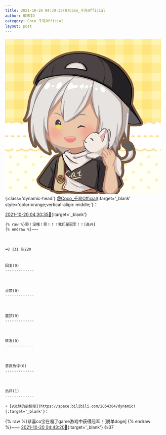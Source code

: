 ```yaml
---
title: 2021-10-20 04:30:35(0)Coco_千鸟Official
author: 御坂IO
category: Coco_千鸟Official
layout: post
---
```


![img](/images/85e485bc0dbd0cde4d15f24d7cffe9704618ad10.jpg){:class='dynamic-head'}
[@Coco_千鸟Official](https://space.bilibili.com/1891728206/dynamic){:target='_blank' style='color:orange;vertical-align: middle;'}：

[2021-10-20 04:30:35🔗](https://t.bilibili.com/583415622913206301){:target='_blank'}

~~~
{% raw %}耶！没嘎！耶！！！我们是冠军！！[高兴]
{% endraw %}~~~



↪️0 💬31 👍220


回复(0)
-------------



点赞(0)
-------------



置顶(0)
-------------



转发(0)
-------------



首页热评(0)
-------------



热评(1)
-------------

+ [@文静的前情缘](https://space.bilibili.com/2054364/dynamic){:target='_blank'}：
~~~
{% raw %}恭喜co宝在嘎了game游戏中获得冠军！[脱单doge]
{% endraw %}~~~
[2021-10-20 04:43:20🔗](https://t.bilibili.com/583415622913206301#reply5614037659){:target='_blank'} 👍37


